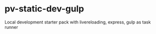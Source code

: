 # pv-static-dev-gulp
Local development starter pack with livereloading, express, gulp as task runner
